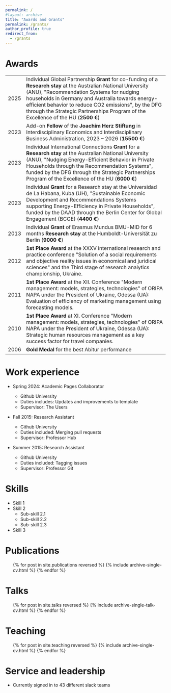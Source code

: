 ```yaml
---
permalink: /
#layout: archive
title: "Awards and Grants"
permalink: /grants/
author_profile: true
redirect_from:
  - /grants
---
```



Awards
======

|             |    |
| --------         | ------ |
| 2025 | Individual Global Partnership **Grant** for co-funding of a **Research stay** at the Australian National University (ANU), "Recommendation Systems for nudging households in Germany and Australia towards energy-efficient behavior to reduce CO2 emissions", by the DFG through the Strategic Partnerships Program of the Excellence of the HU (**2500 €**) |
|2023 |	Add-on **Fellow** of the **Joachim Herz Stiftung** in Interdisciplinary Economics and Interdisciplinary Business Administration, 2023 – 2026 (**15500 €**)|
|2023 |	Individual International Connections **Grant** for a **Research stay** at the Australian National University (ANU), "Nudging Energy-Efficient Behavior in Private Households through the Recommendation Systems", funded by the DFG through the Strategic Partnerships Program of the Excellence of the HU (**6000 €**)|
|2023	| Individual **Grant** for a Research stay at the Universidad de La Habana, Kuba (UH), "Sustainable Economic Development and Recommendations Systems supporting Energy-Efficiency in Private Households", funded by the DAAD through the Berlin Center for Global Engagement (BCGE) (**4400 €**)|	
|2013	| Individual **Grant** of Erasmus Mundus BMU-MID for 6 months **Research stay** at the Humboldt-Universität zu Berlin (**9000 €**)|
| 2012	| **1st Place Award** at the XXXV international research and practice conference "Solution of a social requirements and objective reality issues in economical and juridical sciences" and the Third stage of research analytics championship, Ukraine.|	
|2011	| **1st Place Award** at the XII. Conference "Modern management: models, strategies, technologies" of ORIPA NAPA under the President of Ukraine, Odessa (UA): Evaluation of efficiency of marketing management using forecasting models.|
|2010	| **1st Place Award** at XI. Conference "Modern management: models, strategies, technologies" of ORIPA NAPA under the President of Ukraine, Odessa (UA): Strategic human resources management as a key success factor for travel companies.|
| 2006	| **Gold Medal** for the best Abitur performance|



Work experience
======
* Spring 2024: Academic Pages Collaborator
  * Github University
  * Duties includes: Updates and improvements to template
  * Supervisor: The Users

* Fall 2015: Research Assistant
  * Github University
  * Duties included: Merging pull requests
  * Supervisor: Professor Hub

* Summer 2015: Research Assistant
  * Github University
  * Duties included: Tagging issues
  * Supervisor: Professor Git
  
Skills
======
* Skill 1
* Skill 2
  * Sub-skill 2.1
  * Sub-skill 2.2
  * Sub-skill 2.3
* Skill 3

Publications
======
  <ul>{% for post in site.publications reversed %}
    {% include archive-single-cv.html %}
  {% endfor %}</ul>
  
Talks
======
  <ul>{% for post in site.talks reversed %}
    {% include archive-single-talk-cv.html  %}
  {% endfor %}</ul>
  
Teaching
======
  <ul>{% for post in site.teaching reversed %}
    {% include archive-single-cv.html %}
  {% endfor %}</ul>
  
Service and leadership
======
* Currently signed in to 43 different slack teams

